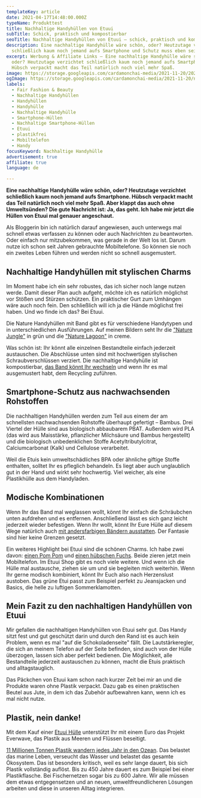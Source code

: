```yaml
---
templateKey: article
date: 2021-04-17T14:48:00.000Z
typeName: Produkttest
title: Nachhaltige Handyhüllen von Etuui
subTitle: Schick, praktisch und kompostierbar
seoTitle: Nachhaltige Handyhüllen von Etuui – schick, praktisch und kompostierbar
description: Eine nachhaltige Handyhülle wäre schön, oder? Heutzutage verzichtet
  schließlich kaum noch jemand aufs Smartphone und Schutz muss eben sein.
excerpt: Werbung & Affiliate Links – Eine nachhaltige Handyhülle wäre schön,
  oder? Heutzutage verzichtet schließlich kaum noch jemand aufs Smartphone.
  Hübsch verpackt macht das Teil natürlich noch viel mehr Spaß.
image: https://storage.googleapis.com/cardamonchai-media/2021-11-20/2021-03-28-etuui-7-jpg-imagine-f8f8f8_bbb9ae_1024_683/640.webp
ogImage: https://storage.googleapis.com/cardamonchai-media/2021-11-20/nachhaltige-handyhuellen-jpg-imagine-f8f8f8_b5b4a9_1200_628/640.webp
labels:
  - Fair Fashion & Beauty
  - Nachhaltige Handyhüllen
  - Handyhüllen
  - Handyhülle
  - Nachhaltige Handyhülle
  - Smartphone-Hüllen
  - Nachhaltige Smartphone-Hüllen
  - Etuui
  - plastikfrei
  - Mobiltelefon
  - Handy
focusKeyword: Nachhaltige Handyhülle
advertisement: true
affiliate: true
language: de

---
```


**Eine nachhaltige Handyhülle wäre schön, oder? Heutzutage verzichtet schließlich kaum noch jemand aufs Smartphone. Hübsch verpackt macht das Teil natürlich noch viel mehr Spaß. Aber klappt das auch ohne Umweltsünden? Die gute Nachricht ist: Ja, das geht. Ich habe mir jetzt die Hüllen von Etuui mal genauer angeschaut.**

Als Bloggerin bin ich natürlich darauf angewiesen, auch unterwegs mal schnell etwas verfassen zu können oder auch Nachrichten zu beantworten. Oder einfach nur mitzubekommen, was gerade in der Welt los ist. Darum nutze ich schon seit Jahren gebrauchte Mobiltelefone. So können sie noch ein zweites Leben führen und werden nicht so schnell ausgemustert.

## Nachhaltige Handyhüllen mit stylischen Charms

Im Moment habe ich ein sehr robustes, das ich sicher noch lange nutzen werde. Damit dieser Plan auch aufgeht, möchte ich es natürlich möglichst vor Stößen und Stürzen schützen. Ein praktischer Gurt zum Umhängen wäre auch noch fein. Den schließlich will ich ja die Hände möglichst frei haben. Und wo finde ich das? Bei Etuui.

Die Nature Handyhüllen mit Band gibt es für verschiedene Handytypen und in unterschiedlichen Ausführungen. Auf meinen Bildern seht Ihr die ["Nature Jungle"](https://t.adcell.com/p/click?promoId=214805&slotId=80259&param0=https%3A%2F%2Fwww.etuui.com%2Fcollections%2Ffrontpage%2Fproducts%2Fjungle-nature-phone-necklace) in grün und die ["Nature Lagoon"](https://t.adcell.com/p/click?promoId=214805&slotId=80259&param0=https%3A%2F%2Fwww.etuui.com%2Fcollections%2Ffrontpage%2Fproducts%2Fnature-lagoon-phone-necklace) in creme.

Was schön ist: Ihr könnt alle einzelnen Bestandteile einfach jederzeit austauschen. Die Abschlüsse unten sind mit hochwertigen stylischen Schraubverschlüssen verziert. Die nachhaltige Handyhülle ist kompostierbar, [das Band könnt Ihr wechseln](https://t.adcell.com/p/click?promoId=214805&slotId=80259&param0=https%3A%2F%2Fwww.etuui.com%2Fcollections%2Ffrontpage%2Fproducts%2Fnature-mountain-handykette-zum-wechseln) und wenn Ihr es mal ausgemustert habt, dem Recycling zuführen.

## Smartphone-Schutz aus nachwachsenden Rohstoffen

Die nachhaltigen Handyhüllen werden zum Teil aus einem der am schnellsten nachwachsenden Rohstoffe überhaupt gefertigt – Bambus. Drei Viertel der Hülle sind aus biologisch abbaubarem PBAT. Außerdem wird PLA (das wird aus Maisstärke, pflanzlicher Milchsäure und Bambus hergestellt) und die biologisch unbedenklichen Stoffe Acetyltributylcitrat, Calciumcarbonat (Kalk) und Cellulose verarbeitet.

Weil die Etuis kein umweltschädliches BPA oder ähnliche giftige Stoffe enthalten, solltet Ihr es pfleglich behandeln. Es liegt aber auch unglaublich gut in der Hand und wirkt sehr hochwertig. Viel weicher, als eine Plastikhülle aus dem Handyladen.

<Gallery name="etuui-1" />

## Modische Kombinationen

Wenn Ihr das Band mal weglassen wollt, könnt Ihr einfach die Schräubchen unten aufdrehen und es entfernen. Anschließend lässt es sich ganz leicht jederzeit wieder befestigen. Wenn Ihr wollt, könnt Ihr Eure Hülle auf diesem Wege natürlich auch [mit andersfarbigen Bändern ausstatten](https://t.adcell.com/p/click?promoId=214805&slotId=80259&param0=https%3A%2F%2Fwww.etuui.com%2Fcollections%2Ffrontpage%2Fproducts%2Fnature-mountain-handykette-zum-wechseln). Der Fantasie sind hier keine Grenzen gesetzt.

Ein weiteres Highlight bei Etuui sind die schönen Charms. Ich habe zwei davon: [einen Pom Pom](https://t.adcell.com/p/click?promoId=214805&slotId=80259&param0=https%3A%2F%2Fwww.etuui.com%2Fcollections%2Ffrontpage%2Fproducts%2Fcube-charm-pom-pom) und [einen hübschen Fuchs](https://t.adcell.com/p/click?promoId=214805&slotId=80259&param0=https%3A%2F%2Fwww.etuui.com%2Fcollections%2Ffrontpage%2Fproducts%2Fcube-charm-nature-chain-styr). Beide zieren jetzt mein Mobiltelefon. Im Etuui Shop gibt es noch viele weitere. Und wenn ich die Hülle mal austausche, ziehen sie um und sie begleiten mich weiterhin. Wenn Ihr gerne modisch kombiniert, könnt Ihr Euch also nach Herzenslust austoben. Das grüne Etui passt zum Beispiel perfekt zu Jeansjacken und Basics, die helle zu luftigen Sommerklamotten.

## Mein Fazit zu den nachhaltigen Handyhüllen von Etuui

Mir gefallen die nachhaltigen Handyhüllen von Etuui sehr gut. Das Handy sitzt fest und gut geschützt darin und durch den Rand ist es auch kein Problem, wenn es mal "auf die Schokoladenseite" fällt. Die Lautstärkeregler, die sich an meinem Telefon auf der Seite befinden, sind auch von der Hülle überzogen, lassen sich aber perfekt bedienen. Die Möglichkeit, alle Bestandteile jederzeit austauschen zu können, macht die Etuis praktisch und alltagstauglich.

Das Päckchen von Etuui kam schon nach kurzer Zeit bei mir an und die Produkte waren ohne Plastik verpackt. Dazu gab es einen praktischen Beutel aus Jute, in dem ich das Zubehör aufbewahren kann, wenn ich es mal nicht nutze.

## Plastik, nein danke!

Mit dem Kauf einer [Etuui Hülle](https://www.etuui.com/collections/frontpage) unterstützt Ihr mit einem Euro das Projekt Everwave, das Plastik aus Meeren und Flüssen beseitigt.

[11 Millionen Tonnen Plastik wandern jedes Jahr in den Ozean](/tag/plastik/). Das belastet das marine Leben, verseucht das Wasser und belastet das gesamte Ökosystem. Das ist besonders kritisch, weil es sehr lange dauert, bis sich Plastik vollständig auflöst. Bis zu 450 Jahre dauert es zum Beispiel bei einer Plastikflasche. Bei Fischernetzen sogar bis zu 600 Jahre. Wir alle müssen dem etwas entgegensetzen und an neuen, umweltfreundlicheren Lösungen arbeiten und diese in unseren Alltag integrieren.

<Gallery name="etuui-2" />
